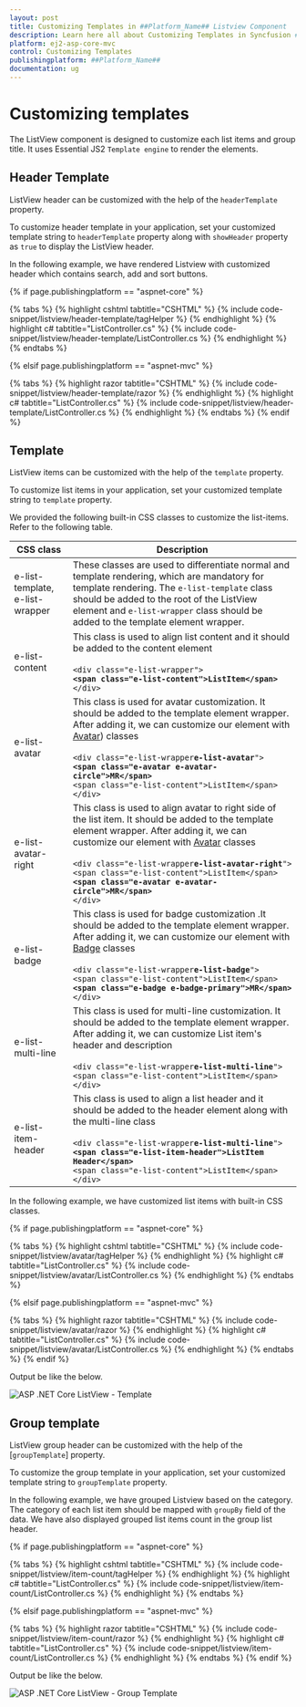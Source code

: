 ```yaml
---
layout: post
title: Customizing Templates in ##Platform_Name## Listview Component
description: Learn here all about Customizing Templates in Syncfusion ##Platform_Name## Listview component and more.
platform: ej2-asp-core-mvc
control: Customizing Templates
publishingplatform: ##Platform_Name##
documentation: ug
---
```



# Customizing templates

The ListView component is designed to customize each list items and group title. It uses Essential JS2 `Template engine` to render the elements.

## Header Template

ListView header can be customized with the help of the `headerTemplate` property.

To customize header template in your application, set your customized template string to `headerTemplate` property along with `showHeader` property as `true` to display the ListView header.

In the following example, we have rendered Listview with customized header which contains search, add and sort buttons.

{% if page.publishingplatform == "aspnet-core" %}

{% tabs %}
{% highlight cshtml tabtitle="CSHTML" %}
{% include code-snippet/listview/header-template/tagHelper %}
{% endhighlight %}
{% highlight c# tabtitle="ListController.cs" %}
{% include code-snippet/listview/header-template/ListController.cs %}
{% endhighlight %}
{% endtabs %}

{% elsif page.publishingplatform == "aspnet-mvc" %}

{% tabs %}
{% highlight razor tabtitle="CSHTML" %}
{% include code-snippet/listview/header-template/razor %}
{% endhighlight %}
{% highlight c# tabtitle="ListController.cs" %}
{% include code-snippet/listview/header-template/ListController.cs %}
{% endhighlight %}
{% endtabs %}
{% endif %}



## Template

ListView items can be customized with the help of the `template` property.

To customize list items in your application, set your customized template string to `template` property.

We provided the following built-in CSS classes to customize the list-items. Refer to the following table.

| CSS class        | Description           |
| ------------- |-------------|
| e-list-template, e-list-wrapper | These classes are used to differentiate normal and template rendering, which are mandatory for template rendering. The `e-list-template` class should be added to the root of the ListView element and `e-list-wrapper` class should be added to the template element wrapper.
| e-list-content | This class is used to align list content and it should be added to the content element <br/><br/> `<div class="e-list-wrapper">`<br/><b>`<span class="e-list-content">ListItem</span>`</b> <br/>`</div>`|
| e-list-avatar | This class is used for avatar customization. It should be added to the template element wrapper. After adding it, we can customize our element with [Avatar](../avatar)) classes <br/><br/> `<div class="e-list-wrapper`<b>`e-list-avatar`</b>`">` <br/> <b>`<span class="e-avatar e-avatar-circle">MR</span>`</b><br/>`<span class="e-list-content">ListItem</span>`<br/>`</div>`|
| e-list-avatar-right | This class is used to align avatar to right side of the list item. It should be added to the template element wrapper. After adding it, we can customize our element with [Avatar](../avatar) classes <br/><br/> `<div class="e-list-wrapper`<b>`e-list-avatar-right`</b>`">` <br/> `<span class="e-list-content">ListItem</span>`<br/><b>`<span class="e-avatar e-avatar-circle">MR</span>`</b><br/> `</div>`|
| e-list-badge | This class is used for badge customization .It should be added to the template element wrapper. After adding it, we can customize our element with [Badge](../badge) classes <br/><br/> `<div class="e-list-wrapper`<b>`e-list-badge`</b>`">` <br/> `<span class="e-list-content">ListItem</span>`<br/><b>`<span class="e-badge e-badge-primary">MR</span>`</b><br/> `</div>`|
| e-list-multi-line | This class is used for multi-line customization. It should be added to the template element wrapper. After adding it, we can customize List item's header and description <br/><br/>`<div class="e-list-wrapper`<b>`e-list-multi-line`</b>`">` <br/> `<span class="e-list-content">ListItem</span>`<br/>`</div>`|
| e-list-item-header |This class is used to align a list header and it should be added to the header element along with the multi-line class <br/><br/> `<div class="e-list-wrapper`<b>`e-list-multi-line`</b>`">`<br/> <b>`<span class="e-list-item-header">ListItem Header</span>`</b><br/> `<span class="e-list-content">ListItem</span>`<br/>`</div>`|

In the following example, we have customized list items with built-in CSS classes.

{% if page.publishingplatform == "aspnet-core" %}

{% tabs %}
{% highlight cshtml tabtitle="CSHTML" %}
{% include code-snippet/listview/avatar/tagHelper %}
{% endhighlight %}
{% highlight c# tabtitle="ListController.cs" %}
{% include code-snippet/listview/avatar/ListController.cs %}
{% endhighlight %}
{% endtabs %}

{% elsif page.publishingplatform == "aspnet-mvc" %}

{% tabs %}
{% highlight razor tabtitle="CSHTML" %}
{% include code-snippet/listview/avatar/razor %}
{% endhighlight %}
{% highlight c# tabtitle="ListController.cs" %}
{% include code-snippet/listview/avatar/ListController.cs %}
{% endhighlight %}
{% endtabs %}
{% endif %}



Output be like the below.

![ASP .NET Core ListView - Template](./images/contact-template.png)

## Group template

ListView group header can be customized with the help of the [`groupTemplate`] property.

To customize the group template in your application, set your customized template string to `groupTemplate` property.

In the following example, we have grouped Listview based on the category. The category of each list item should be mapped with `groupBy` field of the data. We have also displayed grouped list items count in the group list header.

{% if page.publishingplatform == "aspnet-core" %}

{% tabs %}
{% highlight cshtml tabtitle="CSHTML" %}
{% include code-snippet/listview/item-count/tagHelper %}
{% endhighlight %}
{% highlight c# tabtitle="ListController.cs" %}
{% include code-snippet/listview/item-count/ListController.cs %}
{% endhighlight %}
{% endtabs %}

{% elsif page.publishingplatform == "aspnet-mvc" %}

{% tabs %}
{% highlight razor tabtitle="CSHTML" %}
{% include code-snippet/listview/item-count/razor %}
{% endhighlight %}
{% highlight c# tabtitle="ListController.cs" %}
{% include code-snippet/listview/item-count/ListController.cs %}
{% endhighlight %}
{% endtabs %}
{% endif %}



Output be like the below.

![ASP .NET Core ListView - Group Template](./images/group-template.png)
